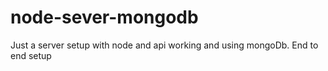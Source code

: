 # node-sever-mongodb
Just a server setup with node and api working and using mongoDb. End to end setup

